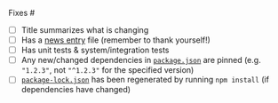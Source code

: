 Fixes #

<!--
  If an item below does not apply to you, then go ahead and check it off as "done" and strikethrough the text, e.g.:
    - [x] ~Has unit tests & system/integration tests~
-->
- [ ] Title summarizes what is changing
- [ ] Has a [news entry](https://github.com/Microsoft/vscode-python/tree/master/news) file (remember to thank yourself!)
- [ ] Has unit tests & system/integration tests
- [ ] Any new/changed dependencies in [`package.json`](https://github.com/Microsoft/vscode-python/blob/master/package.json) are pinned (e.g. `"1.2.3"`, not `"^1.2.3"` for the specified version)
- [ ] [`package-lock.json`](https://github.com/Microsoft/vscode-python/blob/master/package-lock.json) has been regenerated by running `npm install` (if dependencies have changed)
